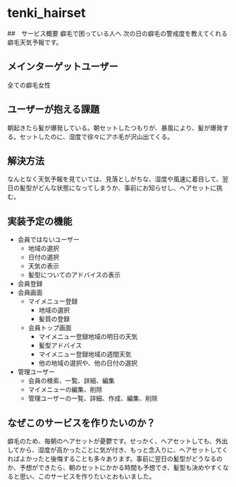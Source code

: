 # tenki_hairset
##　サービス概要
癖毛で困っている人へ
次の日の癖毛の警戒度を教えてくれる
癖毛天気予報です。
## メインターゲットユーザー
全ての癖毛女性
## ユーザーが抱える課題
朝起きたら髪が爆発している。朝セットしたつもりが、暴風により、髪が爆発する。セットしたのに、湿度で徐々にアホ毛が沢山出てくる。
## 解決方法
なんとなく天気予報を見ていては、見落としがちな、湿度や風速に着目して、翌日の髪型がどんな状態になってしまうか、事前にお知らせし、ヘアセットに挑む。
## 実装予定の機能
- 会員ではないユーザー
  - 地域の選択
  - 日付の選択
  - 天気の表示
  - 髪型についてのアドバイスの表示
- 会員登録
- 会員画面
  - マイメニュー登録
    - 地域の選択
    - 髪質の登録
  - 会員トップ画面
    - マイメニュー登録地域の明日の天気
    - 髪型アドバイス
    - マイメニュー登録地域の週間天気
    - 他の地域の選択や、他の日付の選択 
- 管理ユーザー
    - 会員の検索、一覧、詳細、編集
    - マイメニューの編集、削除
    - 管理ユーザーの一覧、詳細、作成、編集、削除
## なぜこのサービスを作りたいのか？
癖毛のため、毎朝のヘアセットが憂鬱です。せっかく、ヘアセットしても、外出してから、湿度が高かったことに気が付き、もっと念入りに、ヘアセットしてくればよかったと後悔することも多々あります。事前に翌日の髪型がどうなるのか、予想ができたら、朝のセットにかかる時間も予想でき、髪型も決めやすくなると思い、このサービスを作りたいとおもいました。